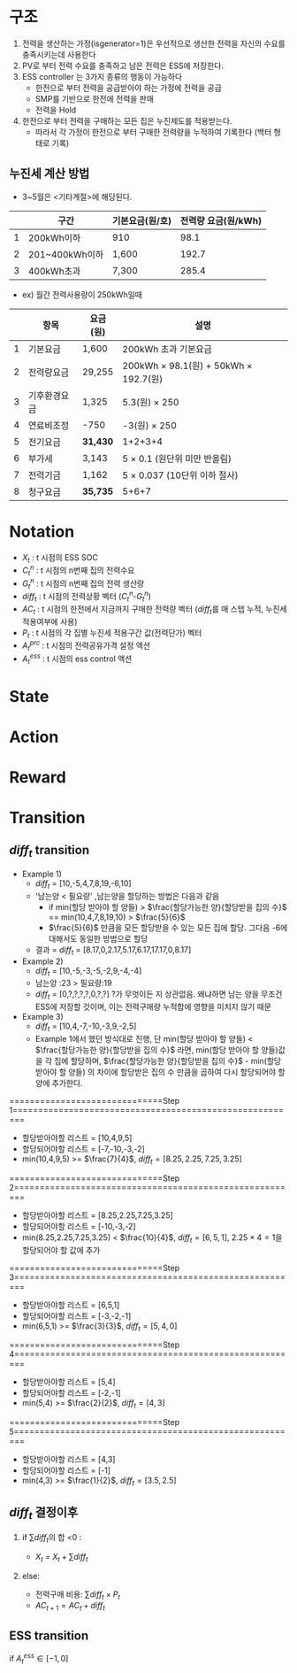 # 구조 

1. 전력을 생산하는 가정(isgenerator=1)은 우선적으로 생산한 전력을 자신의 수요를 충족시키는데 사용한다
2. PV로 부터 전력 수요를 충족하고 남은 전력은 ESS에 저장한다. 
3. ESS controller 는 3가지 종류의 행동이 가능하다 
    + 한전으로 부터 전력을 공급받아야 하는 가정에 전력을 공급
    + SMP를 기반으로 한전에 전력을 판매
    + 전력을 Hold 
4. 한전으로 부터 전력을 구매하는 모든 집은 누진제도를 적용받는다.
    + 따라서 각 가정이 한전으로 부터 구매한 전력량을 누적하여 기록한다 (백터 형태로 기록)

## 누진세 계산 방법 

+ 3~5월은 <기타계절>에 해당된다.


||구간  |기본요금(원/호)|전력량 요금(원/kWh)|
|------|---|---|---|
|1     |200kWh이하        |910    |98.1|
|2     |201~400kWh이하    |1,600  |192.7|
|3     |400kWh초과        |7,300  |285.4|



+ ex) 월간 전력사용량이 250kWh일때


|      |항목  |요금(원)|설명|
|------|---|---|---|
|1     |기본요금         |1,600    |200kWh 초과 기본요금|
|2     |전력량요금       |29,255  |200kWh $\times$ 98.1(원) + 50kWh $\times$ 192.7(원)|
|3     |기후환경요금     |1,325  |5.3(원) $\times$ 250|
|4     |연료비조정       |-750  |-3(원) $\times$ 250|
|5     |전기요금        |**31,430**  |1+2+3+4|
|6     |부가세          |3,143  |5 $\times$ 0.1 (원단위 미만 반올림)|
|7     |전력기금        |1,162  |5 $\times$ 0.037 (10단위 이하 절사)|
|8     |청구요금        |**35,735**  |5+6+7|



# Notation


+ $X_t$ : t 시점의 ESS SOC
+ $C^{n}_t$ : t 시점의 n번째 집의 전력수요
+ $G^{n}_t$ : t 시점의 n번째 집의 전력 생산량
+ $diff_t$ : t 시점의 전력상황 벡터 ($C^{n}_t$-$G^{n}_t$)  
+ $AC_t$ : t 시점의 한전에서 지금까지 구매한 전력량 벡터 ($diff_t$를 매 스텝 누적, 누진세 적용여부에 사용) 
+ $P_t$ : t 시점의 각 집별 누진세 적용구간 값(전력단가) 벡터
+ $A^{prc}_t$ : t 시점의 전력공유가격 설정 액션
+ $A^{ess}_t$ : t 시점의 ess control 액션

# State

# Action

# Reward

# Transition


## $diff_t$ transition
 
+ Example 1)
    +  $diff_t$ = [10,-5,4,7,8,19,-6,10]
    +  '남는양 < 필요량' ,남는양을 할당하는 방법은 다음과 같음 
        +  if min(할당 받아야 할 양들) > $\frac{할당가능한 양}{할당받을 집의 수}$ == min(10,4,7,8,19,10) > $\frac{5}{6}$ 
        +  $\frac{5}{6}$ 만큼을 모든 할당받을 수 있는 모든 집에 할당. 그다음 -6에 대해서도 동일한 방법으로 할당   
    + 결과 = $diff_t$ = [8.17,0,2.17,5.17,6.17,17.17,0,8.17]
+ Example 2)
    + $diff_t$ = [10,-5,-3,-5,-2,9,-4,-4]
    + 남는양 :23 > 필요량:19 
    + $diff_t$ = [0,?,?,?,?,0,?,?] ?가 무엇이든 지 상관없음. 왜냐하면 남는 양을 무조건 ESS에 저장할 것이며, 이는 전력구매량 누적합에 영향을 미치지 않기 때문
+ Example 3)
    + $diff_t$ = [10,4,-7,-10,-3,9,-2,5]
    + Example 1에서 했던 방식대로 진행, 단 min(할당 받아야 할 양들) < $\frac{할당가능한 양}{할당받을 집의 수}$ 라면, min(할당 받아야 할 양들)값을 각 집에 할당하며, $\frac{할당가능한 양}{할당받을 집의 수}$ - min(할당 받아야 할 양들) 의 차이에 할당받은 집의 수 만큼을 곱하여 다시 할당되어야 할 양에 추가한다. 


==============================Step 1========================================================
+ 할당받아야할 리스트 = [10,4,9,5]
+ 할당되어야할 리스트 = [-7,-10,-3,-2]
+ min(10,4,9,5) >= $\frac{7}{4}$, $diff_t=[8.25,2.25,7.25,3.25]$



==============================Step 2========================================================
+ 할당받아야할 리스트 = [8.25,2.25,7.25,3.25]
+ 할당되어야할 리스트 = [-10,-3,-2]
+ min(8.25,2.25,7.25,3.25) < $\frac{10}{4}$, $diff_t=[6,5,1]$, $2.25 \times 4=1$을 할당되어야 할 값에 추가    

==============================Step 3========================================================
+ 할당받아야할 리스트 = [6,5,1]
+ 할당되어야할 리스트 = [-3,-2,-1]
+ min(6,5,1) >= $\frac{3}{3}$, $diff_t=[5,4,0]$
    
==============================Step 4========================================================
+ 할당받아야할 리스트 = [5,4]
+ 할당되어야할 리스트 = [-2,-1]
+ min(5,4) >= $\frac{2}{2}$, $diff_t=[4,3]$
    
==============================Step 5========================================================
+ 할당받아야할 리스트 = [4,3]
+ 할당되어야할 리스트 = [-1]
+ min(4,3) >= $\frac{1}{2}$, $diff_t=[3.5,2.5]$
    

## $diff_t$ 결정이후

1. if $\sum diff_t$의 합 <0 :
    
    + $X_{t}$ = $X_t+\sum diff_t$ 

2. else:
    
    + 전력구매 비용: $\sum diff_t \times P_t$ 
    + $AC_{t+1} = AC_t+ diff_t$
     

## ESS transition

if $A^{ess}_t \in [-1,0]$   




